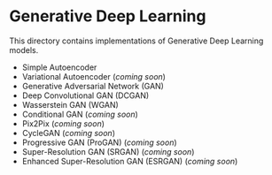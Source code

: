 # Generative Deep Learning

This directory contains implementations of Generative Deep Learning models.

- Simple Autoencoder
- Variational Autoencoder (*coming soon*)
- Generative Adversarial Network (GAN)
- Deep Convolutional GAN (DCGAN)
- Wasserstein GAN (WGAN)
- Conditional GAN (*coming soon*)
- Pix2Pix (*coming soon*)
- CycleGAN (*coming soon*)
- Progressive GAN (ProGAN) (*coming soon*)
- Super-Resolution GAN (SRGAN) (*coming soon*)
- Enhanced Super-Resolution GAN (ESRGAN) (*coming soon*)

